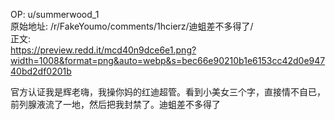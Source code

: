 
OP: u/summerwood_1  
原始地址: /r/FakeYoumo/comments/1hcierz/迪蛆差不多得了/  
正文:  
https://preview.redd.it/mcd40n9dce6e1.png?width=1008&format=png&auto=webp&s=bec66e90210b1e6153cc42d0e94740bd2df0201b

官方认证我是辉老嗨，我操你妈的红迪超管。看到小美女三个字，直接情不自已，前列腺液流了一地，然后把我封禁了。迪蛆差不多得了
